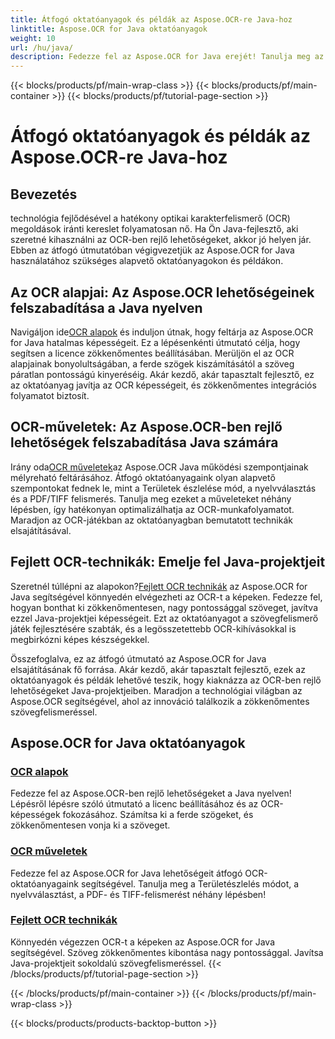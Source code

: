 ```yaml
---
title: Átfogó oktatóanyagok és példák az Aspose.OCR-re Java-hoz
linktitle: Aspose.OCR for Java oktatóanyagok
weight: 10
url: /hu/java/
description: Fedezze fel az Aspose.OCR for Java erejét! Tanulja meg az OCR alapjait, műveleteit és fejlett technikáit. Állítsa be licencét, észlelje a területeket és javítsa a szövegfelismerést könnyedén.
---
```


{{< blocks/products/pf/main-wrap-class >}}
{{< blocks/products/pf/main-container >}}
{{< blocks/products/pf/tutorial-page-section >}}

# Átfogó oktatóanyagok és példák az Aspose.OCR-re Java-hoz


## Bevezetés

technológia fejlődésével a hatékony optikai karakterfelismerő (OCR) megoldások iránti kereslet folyamatosan nő. Ha Ön Java-fejlesztő, aki szeretné kihasználni az OCR-ben rejlő lehetőségeket, akkor jó helyen jár. Ebben az átfogó útmutatóban végigvezetjük az Aspose.OCR for Java használatához szükséges alapvető oktatóanyagokon és példákon.

## Az OCR alapjai: Az Aspose.OCR lehetőségeinek felszabadítása a Java nyelven

 Navigáljon ide[OCR alapok](./ocr-basics/) és induljon útnak, hogy feltárja az Aspose.OCR for Java hatalmas képességeit. Ez a lépésenkénti útmutató célja, hogy segítsen a licence zökkenőmentes beállításában. Merüljön el az OCR alapjainak bonyolultságában, a ferde szögek kiszámításától a szöveg páratlan pontosságú kinyeréséig. Akár kezdő, akár tapasztalt fejlesztő, ez az oktatóanyag javítja az OCR képességeit, és zökkenőmentes integrációs folyamatot biztosít.

## OCR-műveletek: Az Aspose.OCR-ben rejlő lehetőségek felszabadítása Java számára

 Irány oda[OCR műveletek](./ocr-operations/)az Aspose.OCR Java működési szempontjainak mélyreható feltárásához. Átfogó oktatóanyagaink olyan alapvető szempontokat fednek le, mint a Területek észlelése mód, a nyelvválasztás és a PDF/TIFF felismerés. Tanulja meg ezeket a műveleteket néhány lépésben, így hatékonyan optimalizálhatja az OCR-munkafolyamatot. Maradjon az OCR-játékban az oktatóanyagban bemutatott technikák elsajátításával.

## Fejlett OCR-technikák: Emelje fel Java-projektjeit

 Szeretnél túllépni az alapokon?[Fejlett OCR technikák](./advanced-ocr-techniques/) az Aspose.OCR for Java segítségével könnyedén elvégezheti az OCR-t a képeken. Fedezze fel, hogyan bonthat ki zökkenőmentesen, nagy pontossággal szöveget, javítva ezzel Java-projektjei képességeit. Ezt az oktatóanyagot a szövegfelismerő játék fejlesztésére szabták, és a legösszetettebb OCR-kihívásokkal is megbirkózni képes készségekkel.

Összefoglalva, ez az átfogó útmutató az Aspose.OCR for Java elsajátításának fő forrása. Akár kezdő, akár tapasztalt fejlesztő, ezek az oktatóanyagok és példák lehetővé teszik, hogy kiaknázza az OCR-ben rejlő lehetőségeket Java-projektjeiben. Maradjon a technológiai világban az Aspose.OCR segítségével, ahol az innováció találkozik a zökkenőmentes szövegfelismeréssel.
## Aspose.OCR for Java oktatóanyagok
### [OCR alapok](./ocr-basics/)
Fedezze fel az Aspose.OCR-ben rejlő lehetőségeket a Java nyelven! Lépésről lépésre szóló útmutató a licenc beállításához és az OCR-képességek fokozásához. Számítsa ki a ferde szögeket, és zökkenőmentesen vonja ki a szöveget.
### [OCR műveletek](./ocr-operations/)
Fedezze fel az Aspose.OCR for Java lehetőségeit átfogó OCR-oktatóanyagaink segítségével. Tanulja meg a Területészlelés módot, a nyelvválasztást, a PDF- és TIFF-felismerést néhány lépésben!
### [Fejlett OCR technikák](./advanced-ocr-techniques/)
Könnyedén végezzen OCR-t a képeken az Aspose.OCR for Java segítségével. Szöveg zökkenőmentes kibontása nagy pontossággal. Javítsa Java-projektjeit sokoldalú szövegfelismeréssel.
{{< /blocks/products/pf/tutorial-page-section >}}

{{< /blocks/products/pf/main-container >}}
{{< /blocks/products/pf/main-wrap-class >}}

{{< blocks/products/products-backtop-button >}}
